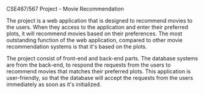 CSE467/567 Project - Movie Recommendation

The project is a web application that is designed to recommend movies to the users.
When they access to the application and enter their preferred plots, it will recommend movies based on their preferences.
The most outstanding function of the web application, compared to other movie recommendation systems is that it's based on the plots.

The project consist of front-end and back-end parts.
The database systems are from the back-end, to respond the requests from the users to recommend movies that matches their preferred plots.
This application is user-friendly, so that the database will accept the requests from the users immediately as soon as it's initialized.
